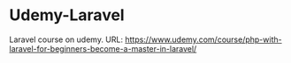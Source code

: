 # Udemy-Laravel
Laravel course on udemy. URL: https://www.udemy.com/course/php-with-laravel-for-beginners-become-a-master-in-laravel/
